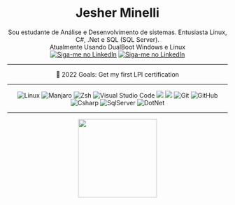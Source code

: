 <div align="center">
  
  <h1>Jesher Minelli</h1>

  Sou estudante de Análise e Desenvolvimento de sistemas. Entusiasta Linux, C#, .Net e SQL (SQL Server). <br>Atualmente Usando DualBoot Windows e Linux <br>
  <a href="https://www.linkedin.com/in/jesher-minelli-913391220/" rel="external"><img src="https://img.shields.io/badge/LinkedIn-0077B5?style=for-the-badge&logo=linkedin&logoColor=white" alt="Siga-me no LinkedIn"></a>
  <a href="mailto:jesherdevsk8@gmail.com" rel="external"><img src="https://img.shields.io/badge/Gmail-D14836?style=for-the-badge&logo=gmail&logoColor=white" alt="Siga-me no LinkedIn"></a>
  <hr>
  🐧 2022 Goals: Get my first LPI certification
  <hr>

  <img alt="Linux" src="https://img.shields.io/badge/Linux-FCC624?style=for-the-badge&logo=linux&logoColor=black" /> 
  <img alt="Manjaro" src="https://img.shields.io/badge/manjaro-35BF5C?style=for-the-badge&logo=manjaro&logoColor=white" />
  <img alt="Zsh" src="https://img.shields.io/badge/oh_my_zsh-1A2C34?style=for-the-badge&logo=ohmyzsh&logoColor=white" />
  <img alt="Visual Studio Code" src="https://img.shields.io/badge/VisualStudioCode-0078d7.svg?style=for-the-badge&logo=visual-studio-code&logoColor=white" />
  <img alt"HTML5" src="https://img.shields.io/badge/HTML5-E34F26?style=for-the-badge&logo=html5&logoColor=white" />
  <img alt"CSS3" src="https://img.shields.io/badge/CSS3-1572B6?style=for-the-badge&logo=css3&logoColor=white" />
  <img alt="Git" src="https://img.shields.io/badge/git-%23F05033.svg?style=for-the-badge&logo=git&logoColor=white" /> 
  <img alt="GitHub" src="https://img.shields.io/badge/github-%23121011.svg?style=for-the-badge&logo=github&logoColor=white" />
  <img alt="Csharp" src="https://img.shields.io/badge/C%23-239120?style=for-the-badge&logo=c-sharp&logoColor=white" />
  <img alt="SqlServer" src="https://img.shields.io/badge/Microsoft%20SQL%20Server-CC2927?style=for-the-badge&logo=microsoft%20sql%20server&logoColor=white" />
  <img alt="DotNet" src="https://img.shields.io/badge/.NET-512BD4?style=for-the-badge&logo=dotnet&logoColor=white" />

</div>
<hr>
<div align="center">
  <img height="180em" src="https://github-readme-stats.vercel.app/api/top-langs/?username=jesherdevsk8&layout=compact&langs_count=16&theme=nord"/>
</div>
